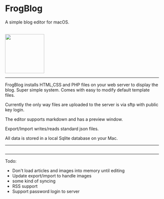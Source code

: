 # FrogBlog
A simple blog editor for macOS. 

<br />

<img src="https://robdodson.net/FrogBlog/images/FrogBlogIcon-128x128.png" alt="" width="128" height="128" border="0" style="max-width:100%;height:auto;">

<hr>

FrogBlog installs HTML,CSS and PHP files on your web server to display the blog. Super simple system. Comes with easy to modify default template files. 

Currently the only way files are uploaded to the server is via sftp with public key login.

The editor supports markdown and has a preview window.

Export/Import writes/reads standard json files.

All data is stored in a local Sqlite database on your Mac.

<hr>

<img src="https://robdodson.net/FrogBlog/images/screencap.png" alt=""  style="max-width:100%;height:auto;">

<hr>

Todo:

* Don't load articles and images into memory until editing
* Update export/import to handle images
* some kind of syncing
* RSS support
* Support password login to server
